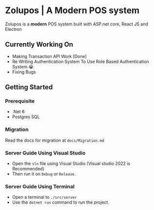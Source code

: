 # Zolupos | A Modern POS system
Zolupos is a **modern** POS system built with ASP.net core, React JS and Electron

## Currently Working On
- Making Transaction API Work [Done]
- Re Writing Authentication System To Use Role Based Authentication System 😭
- Fixing Bugs

## Getting Started
### Prerequisite
- .Net 6
- Postgres SQL  

### Migration
Read the docs for migration at `docs/Migration.md`

### Server Guide Using Visual Studio
- Open the `sln` file using Visual Studio (Visual studio 2022 is Recommended)
- Then run it on `Debug` or `Release`.

### Server Guide Using Terminal
- Open a terminal to `./src/server`
- Use the `dotnet run` command to run the project.
